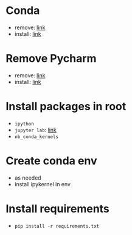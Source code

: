 # Conda
- remove: [link](https://stackoverflow.com/questions/42182706/how-to-uninstall-anaconda-completely)
- install: [link](https://conda.io/miniconda.html)

# Remove Pycharm
- remove: [link](https://askubuntu.com/questions/598162/how-to-permanently-remove-pycharm-community)
- install: [link](https://www.jetbrains.com/pycharm/download/#section=linux)

# Install packages in root
- `ipython`
- `jupyter lab`: [link](https://github.com/jupyterlab/jupyterlab)
- `nb_conda_kernels`

# Create conda env
- as needed
- install ipykernel in env

# Install requirements
- `pip install -r requirements.txt`
